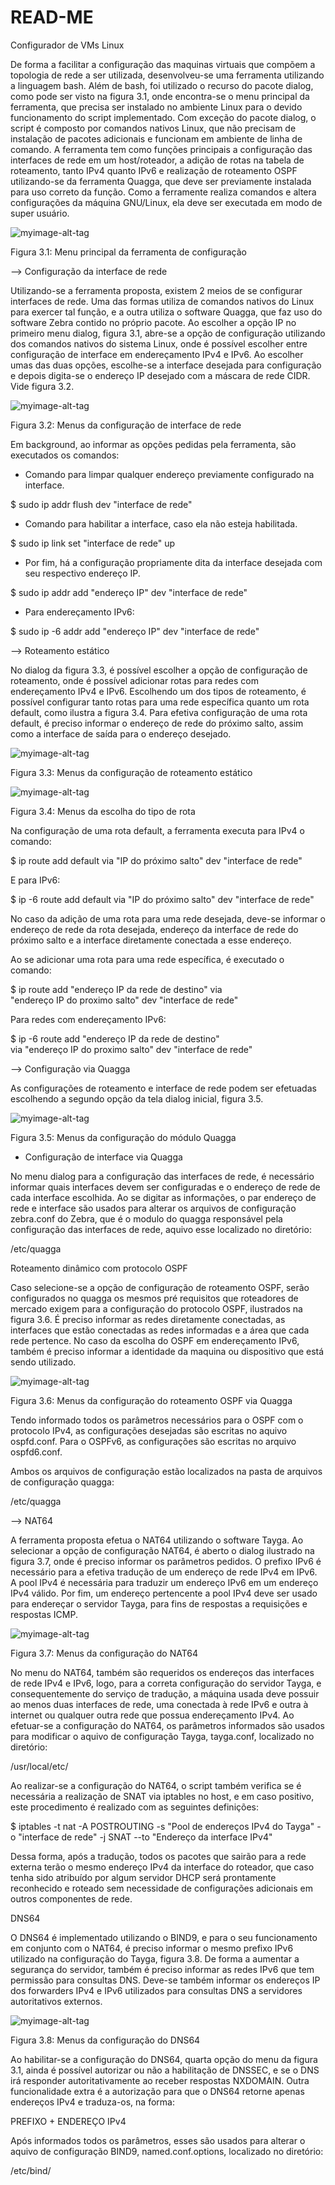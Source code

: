 # READ-ME
Configurador de VMs Linux

De forma a facilitar a configuração das maquinas virtuais que compõem a topologia de
rede a ser utilizada, desenvolveu-se uma ferramenta utilizando a linguagem bash. Além
de bash, foi utilizado o recurso do pacote dialog, como pode ser visto na figura 3.1, onde
encontra-se o menu principal da ferramenta, que precisa ser instalado no ambiente Linux
para o devido funcionamento do script implementado.
Com exceção do pacote dialog, o script é composto por comandos nativos Linux, que
não precisam de instalação de pacotes adicionais e funcionam em ambiente de linha de
comando. A ferramenta tem como funções principais a configuração das interfaces de rede
em um host/roteador, a adição de rotas na tabela de roteamento, tanto IPv4 quanto IPv6
e realização de roteamento OSPF utilizando-se da ferramenta Quagga, que deve ser previamente
instalada para uso correto da função. Como a ferramente realiza comandos e altera
configurações da máquina GNU/Linux, ela deve ser executada em modo de super usuário.

![myimage-alt-tag](https://s16.postimg.org/dlbwkjyt1/dialog_menuprincipal.png)

Figura 3.1: Menu principal da ferramenta de configuração


--> Configuração da interface de rede

Utilizando-se a ferramenta proposta, existem 2 meios de se configurar interfaces de rede.
Uma das formas utiliza de comandos nativos do Linux para exercer tal função, e a outra
utiliza o software Quagga, que faz uso do software Zebra contido no próprio pacote.
Ao escolher a opção IP no primeiro menu dialog, figura 3.1, abre-se a opção de configuração
utilizando dos comandos nativos do sistema Linux, onde é possível escolher entre
configuração de interface em endereçamento IPv4 e IPv6. Ao escolher umas das duas opções,
escolhe-se a interface desejada para configuração e depois digita-se o endereço IP
desejado com a máscara de rede CIDR. Vide figura 3.2.

![myimage-alt-tag](https://s16.postimg.org/8legclt6d/dialog_ipestatico.png)

Figura 3.2: Menus da configuração de interface de rede


Em background, ao informar as opções pedidas pela ferramenta, são executados os comandos:
- Comando para limpar qualquer endereço previamente configurado na interface.

$ sudo ip addr flush dev "interface de rede"

- Comando para habilitar a interface, caso ela não esteja habilitada.

$ sudo ip link set "interface de rede" up

- Por fim, há a configuração propriamente dita da interface desejada com seu respectivo endereço IP.

$ sudo ip addr add "endereço IP" dev "interface de rede"

- Para endereçamento IPv6:

$ sudo ip -6 addr add "endereço IP" dev "interface de rede"

--> Roteamento estático

No dialog da figura 3.3, é possível escolher a opção de configuração de roteamento, onde
é possível adicionar rotas para redes com endereçamento IPv4 e IPv6. Escolhendo um dos
tipos de roteamento, é possível configurar tanto rotas para uma rede específica quanto um
rota default, como ilustra a figura 3.4. Para efetiva configuração de uma rota default, é
preciso informar o endereço de rede do próximo salto, assim como a interface de saída para
o endereço desejado.

![myimage-alt-tag](https://s16.postimg.org/vll3oxr05/dialog_estatico.png)

Figura 3.3: Menus da configuração de roteamento estático


![myimage-alt-tag](https://s16.postimg.org/mwxyhibcl/dialog_roteamentoestatico.png)

Figura 3.4: Menus da escolha do tipo de rota


Na configuração de uma rota default, a ferramenta executa para IPv4 o comando:

$ ip route add default via "IP do próximo salto" dev "interface de rede"

E para IPv6:

$ ip -6 route add default via "IP do próximo salto" dev "interface de rede"

No caso da adição de uma rota para uma rede desejada, deve-se informar o endereço
de rede da rota desejada, endereço da interface de rede do próximo salto e a interface
diretamente conectada a esse endereço.

Ao se adicionar uma rota para uma rede específica, é executado o comando:

$ ip route add "endereço IP da rede de destino" via \
"endereço IP do proximo salto" dev "interface de rede"

Para redes com endereçamento IPv6:

$ ip -6 route add "endereço IP da rede de destino" \
via "endereço IP do proximo salto" dev "interface de rede"

--> Configuração via Quagga

As configurações de roteamento e interface de rede podem ser efetuadas escolhendo a
segundo opção da tela dialog inicial, figura 3.5.

![myimage-alt-tag](https://s16.postimg.org/tyvw3peyd/dialog_quagga.png)

Figura 3.5: Menus da configuração do módulo Quagga


- Configuração de interface via Quagga

No menu dialog para a configuração das interfaces de rede, é necessário informar quais
interfaces devem ser configuradas e o endereço de rede de cada interface escolhida. Ao
se digitar as informações, o par endereço de rede e interface são usados para alterar os
arquivos de configuração zebra.conf do Zebra, que é o modulo do quagga responsável pela
configuração das interfaces de rede, aquivo esse localizado no diretório:

/etc/quagga

Roteamento dinâmico com protocolo OSPF

Caso selecione-se a opção de configuração de roteamento OSPF, serão configurados no
quagga os mesmos pré requisitos que roteadores de mercado exigem para a configuração
do protocolo OSPF, ilustrados na figura 3.6. É preciso informar as redes diretamente
conectadas, as interfaces que estão conectadas as redes informadas e a área que cada rede
pertence. No caso da escolha do OSPF em endereçamento IPv6, também é preciso informar
a identidade da maquina ou dispositivo que está sendo utilizado.

![myimage-alt-tag](https://s16.postimg.org/4vetjphbp/dialog_roteamentoquagga.png)

Figura 3.6: Menus da configuração do roteamento OSPF via Quagga


Tendo informado todos os parâmetros necessários para o OSPF com o protocolo IPv4, as
configurações desejadas são escritas no aquivo ospfd.conf. Para o OSPFv6, as configurações
são escritas no arquivo ospfd6.conf.

Ambos os arquivos de configuração estão localizados na pasta de arquivos de configuração
quagga:

/etc/quagga

--> NAT64

A ferramenta proposta efetua o NAT64 utilizando o software Tayga. Ao selecionar a
opção de configuração NAT64, é aberto o dialog ilustrado na figura 3.7, onde é preciso
informar os parâmetros pedidos. O prefixo IPv6 é necessário para a efetiva tradução de um
endereço de rede IPv4 em IPv6. A pool IPv4 é necessária para traduzir um endereço IPv6
em um endereço IPv4 válido. Por fim, um endereço pertencente a pool IPv4 deve ser usado
para endereçar o servidor Tayga, para fins de respostas a requisições e respostas ICMP.

![myimage-alt-tag](https://s16.postimg.org/9q8ihzfn9/dialog_NAT64.png)

Figura 3.7: Menus da configuração do NAT64


No menu do NAT64, também são requeridos os endereços das interfaces de rede IPv4 e
IPv6, logo, para a correta configuração do servidor Tayga, e consequentemente do serviço de
tradução, a máquina usada deve possuir ao menos duas interfaces de rede, uma conectada
à rede IPv6 e outra à internet ou qualquer outra rede que possua endereçamento IPv4.
Ao efetuar-se a configuração do NAT64, os parâmetros informados são usados para
modificar o aquivo de configuração Tayga, tayga.conf, localizado no diretório:

/usr/local/etc/

Ao realizar-se a configuração do NAT64, o script também verifica se é necessária a realização
de SNAT via iptables no host, e em caso positivo, este procedimento é realizado
com as seguintes definições:

$ iptables -t nat -A POSTROUTING -s "Pool de endereços IPv4 do Tayga" -o "interface de rede" -j SNAT --to "Endereço da interface IPv4"

Dessa forma, após a tradução, todos os pacotes que sairão para a rede externa terão o
mesmo endereço IPv4 da interface do roteador, que caso tenha sido atribuído por algum
servidor DHCP será prontamente reconhecido e roteado sem necessidade de configurações
adicionais em outros componentes de rede.

DNS64

O DNS64 é implementado utilizando o BIND9, e para o seu funcionamento em conjunto
com o NAT64, é preciso informar o mesmo prefixo IPv6 utilizado na configuração do Tayga,
figura 3.8. De forma a aumentar a segurança do servidor, também é preciso informar as
redes IPv6 que tem permissão para consultas DNS. Deve-se também informar os endereços
IP dos forwarders IPv4 e IPv6 utilizados para consultas DNS a servidores autoritativos
externos.

![myimage-alt-tag](https://s16.postimg.org/6ea7oonw5/dialog_DNS64.png)

Figura 3.8: Menus da configuração do DNS64


Ao habilitar-se a configuração do DNS64, quarta opção do menu da figura 3.1, ainda é
possível autorizar ou não a habilitação de DNSSEC, e se o DNS irá responder autoritativamente
ao receber respostas NXDOMAIN. Outra funcionalidade extra é a autorização para
que o DNS64 retorne apenas endereços IPv4 e traduza-os, na forma:

PREFIXO + ENDEREÇO IPv4

Após informados todos os parâmetros, esses são usados para alterar o aquivo de configuração
BIND9, named.conf.options, localizado no diretório:

/etc/bind/




